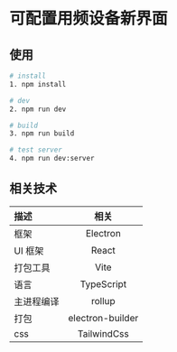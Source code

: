 # 可配置用频设备新界面

## 使用

```sh
# install
1. npm install

# dev
2. npm run dev

# build
3. npm run build

# test server
4. npm run dev:server

```

## 相关技术

| 描述       |       相关       |
| :--------- | :--------------: |
| 框架       |     Electron     |
| UI 框架    |      React       |
| 打包工具   |       Vite       |
| 语言       |    TypeScript    |
| 主进程编译 |      rollup      |
| 打包       | electron-builder |
| css        |   TailwindCss    |

